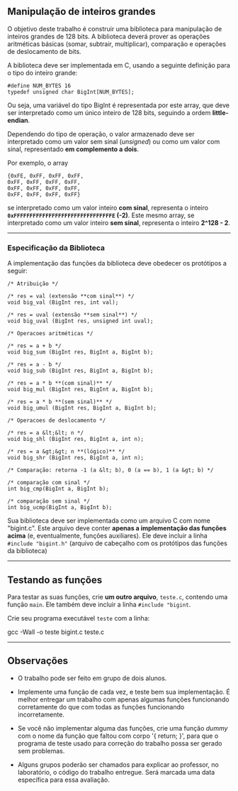 ## Manipulação de inteiros grandes

O objetivo deste trabalho é construir uma biblioteca para
manipulação de inteiros grandes de 128 bits. A biblioteca deverá prover
as operações aritméticas
básicas (somar, subtrair, multiplicar), comparação e operações de deslocamento de bits.

A biblioteca deve ser implementada em C, usando a seguinte definição
para o tipo do inteiro grande:

    #define NUM_BYTES 16
    typedef unsigned char BigInt[NUM_BYTES];

Ou seja, uma variável do tipo BigInt é representada por este array,
que deve ser interpretado como um único inteiro de 128 bits, seguindo a
ordem **little-endian**.

Dependendo do tipo de operação, o valor armazenado deve ser interpretado
como um valor sem sinal (_unsigned_) ou como um valor com sinal,
representado **em complemento a dois**.

Por exemplo, o array

    {0xFE, 0xFF, 0xFF, 0xFF, 
    0xFF, 0xFF, 0xFF, 0xFF, 
    0xFF, 0xFF, 0xFF, 0xFF, 
    0xFF, 0xFF, 0xFF, 0xFF}
    
se interpretado como um valor inteiro **com sinal**, 
representa o inteiro **` 0xFFFFFFFFFFFFFFFFFFFFFFFFFFFFFFFE ` (-2)**. Este mesmo array, se interpretado como um valor inteiro **sem sinal**,
representa o inteiro **2^128 - 2**.

* * *

### Especificação da Biblioteca

A implementação das funções da biblioteca deve obedecer os protótipos a seguir:

    /* Atribuição */
    
    /* res = val (extensão **com sinal**) */
    void big_val (BigInt res, int val);
    
    /* res = uval (extensão **sem sinal**) */
    void big_uval (BigInt res, unsigned int uval);
    
    /* Operacoes aritméticas */
    
    /* res = a + b */
    void big_sum (BigInt res, BigInt a, BigInt b);
    
    /* res = a - b */
    void big_sub (BigInt res, BigInt a, BigInt b);
    
    /* res = a * b **(com sinal)** */
    void big_mul (BigInt res, BigInt a, BigInt b);
    
    /* res = a * b **(sem sinal)** */
    void big_umul (BigInt res, BigInt a, BigInt b);
    
    /* Operacoes de deslocamento */
    
    /* res = a &lt;&lt; n */
    void big_shl (BigInt res, BigInt a, int n);
    
    /* res = a &gt;&gt; n **(lógico)** */
    void big_shr (BigInt res, BigInt a, int n);
    
    /* Comparação: retorna -1 (a &lt; b), 0 (a == b), 1 (a &gt; b) */
    
    /* comparação com sinal */
    int big_cmp(BigInt a, BigInt b);
    
    /* comparação sem sinal */
    int big_ucmp(BigInt a, BigInt b);

Sua biblioteca deve ser implementada como um arquivo C com nome "bigint.c".
Este arquivo deve conter **apenas a implementação das funções acima**
(e, eventualmente, funções auxiliares). Ele deve incluir a linha `#include "bigint.h"` (arquivo de cabeçalho com os protótipos das funções da biblioteca)

* * *

## Testando as funções

Para testar as suas funções, crie **um outro arquivo**, `teste.c`,
contendo uma função `main`. Ele também deve incluir a linha `#include "bigint`.

Crie seu programa executável `teste` com a linha:
   
   gcc -Wall -o teste bigint.c teste.c
   
   
* * *

## Observações

* O trabalho pode ser feito em grupo de dois alunos.

* Implemente uma função de cada vez, e teste bem
sua implementação. É melhor entregar um
trabalho com apenas algumas funções funcionando
corretamente do que com todas as funções
funcionando incorretamente.

* Se você não implementar alguma das
funções, crie uma função _dummy_ com o nome da
função que faltou com corpo '{ return; }', para que o
programa de teste usado para correção do trabalho
possa ser gerado sem problemas.

* Alguns grupos poderão ser chamados para explicar ao professor,
no laboratório, o código do trabalho entregue. Será marcada uma data
específica para essa avaliação.
